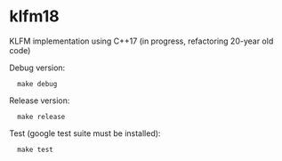 # klfm18
KLFM implementation using C++17 (in progress, refactoring 20-year old code)

Debug version:
```
  make debug
```
Release version:
```
  make release
```
Test (google test suite must be installed):
```
  make test
```

